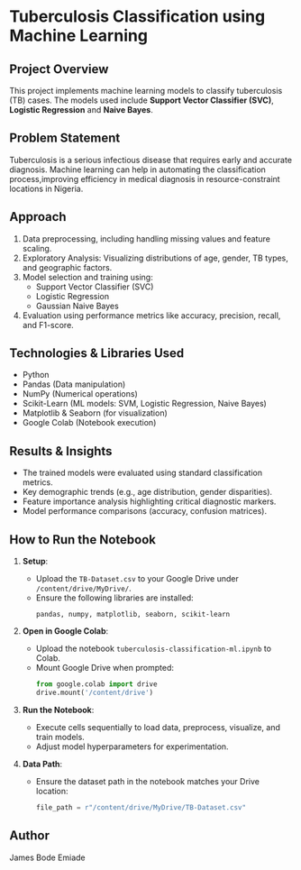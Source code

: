 # Tuberculosis Classification using Machine Learning

## Project Overview
This project implements machine learning models to classify tuberculosis (TB) cases. The models used include **Support Vector Classifier (SVC)**, **Logistic Regression** and **Naive Bayes**.

## Problem Statement
Tuberculosis is a serious infectious disease that requires early and accurate diagnosis. Machine learning can help in automating the classification process,improving efficiency in medical diagnosis in resource-constraint locations in Nigeria.

## Approach
1. Data preprocessing, including handling missing values and feature scaling.
2. Exploratory Analysis: Visualizing distributions of age, gender, TB types, and geographic factors.
3. Model selection and training using:
   - Support Vector Classifier (SVC)
   - Logistic Regression
   - Gaussian Naive Bayes
4. Evaluation using performance metrics like accuracy, precision, recall, and F1-score.

## Technologies & Libraries Used
- Python
- Pandas (Data manipulation)
- NumPy (Numerical operations)
- Scikit-Learn (ML models: SVM, Logistic Regression, Naive Bayes)
- Matplotlib & Seaborn (for visualization)
- Google Colab (Notebook execution)

## Results & Insights
- The trained models were evaluated using standard classification metrics.
- Key demographic trends (e.g., age distribution, gender disparities).
- Feature importance analysis highlighting critical diagnostic markers.
- Model performance comparisons (accuracy, confusion matrices).

## How to Run the Notebook
1. **Setup**:
   - Upload the `TB-Dataset.csv` to your Google Drive under `/content/drive/MyDrive/`.
   - Ensure the following libraries are installed:
     ```
     pandas, numpy, matplotlib, seaborn, scikit-learn
     ```

2. **Open in Google Colab**:
   - Upload the notebook `tuberculosis-classification-ml.ipynb` to Colab.
   - Mount Google Drive when prompted:
     ```python
     from google.colab import drive
     drive.mount('/content/drive')
     ```

3. **Run the Notebook**:
   - Execute cells sequentially to load data, preprocess, visualize, and train models.
   - Adjust model hyperparameters for experimentation.

4. **Data Path**:
   - Ensure the dataset path in the notebook matches your Drive location:
     ```python
     file_path = r"/content/drive/MyDrive/TB-Dataset.csv"
     ```

## Author
James Bode Emiade

